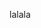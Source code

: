 <gs-attire attire-url="https://raw.githubusercontent.com/MumukiProject/mumuki-guia-gobstones-prueba-na-otra-mas/master/assets/attires/config_1554925653460.json"></gs-attire>

lalala